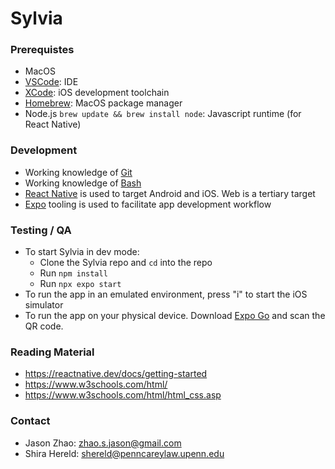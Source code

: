 # Sylvia
### Prerequistes
* MacOS
* [VSCode](https://code.visualstudio.com/): IDE
* [XCode](https://apps.apple.com/us/app/xcode/id497799835): iOS development toolchain
* [Homebrew](https://brew.sh/): MacOS package manager
* Node.js `brew update && brew install node`: Javascript runtime (for React Native)

### Development
* Working knowledge of [Git](https://www.w3schools.com/git/git_intro.asp?remote=github)
* Working knowledge of [Bash](https://www.udacity.com/course/shell-workshop--ud206)
* [React Native](https://reactnative.dev/docs/getting-started) is used to target Android and iOS.  Web is a tertiary target
* [Expo](https://reactnative.dev/docs/environment-setup) tooling is used to facilitate app development workflow

### Testing / QA
* To start Sylvia in dev mode:
   * Clone the Sylvia repo and `cd` into the repo
   * Run `npm install`
   * Run `npx expo start`
* To run the app in an emulated environment, press "i" to start the iOS simulator
* To run the app on your physical device.  Download [Expo Go](https://docs.expo.dev/get-started/expo-go/) and scan the QR code.

### Reading Material
* https://reactnative.dev/docs/getting-started
* https://www.w3schools.com/html/
* https://www.w3schools.com/html/html_css.asp

### Contact
* Jason Zhao: zhao.s.jason@gmail.com
* Shira Hereld: shereld@penncareylaw.upenn.edu
